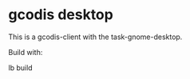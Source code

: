 gcodis desktop
==============

This is a gcodis-client with the task-gnome-desktop.

Build with:

  lb build

